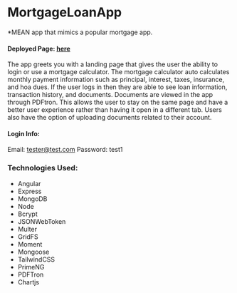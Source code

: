 # MortgageLoanApp
*MEAN app that mimics a popular mortgage app. 

#### Deployed Page: [here](https://desolate-oasis-37454.herokuapp.com/)

The app greets you with a landing page that gives the user the ability to login or use a mortgage calculator. The mortgage calculator auto calculates monthly payment information such as principal, interest, taxes, insurance, and hoa dues. If the user logs in then they are able to see loan information, transaction history, and documents. Documents are viewed in the app through PDFtron. This allows the user to stay on the same page and have a better user experience rather than having it open in a different tab. Users also have the option of uploading documents related to their account. 

#### Login Info:
Email: tester@test.com 
Password: test1

### Technologies Used:
* Angular
* Express
* MongoDB
* Node
* Bcrypt
* JSONWebToken
* Multer
* GridFS
* Moment
* Mongoose
* TailwindCSS
* PrimeNG
* PDFTron
* Chartjs